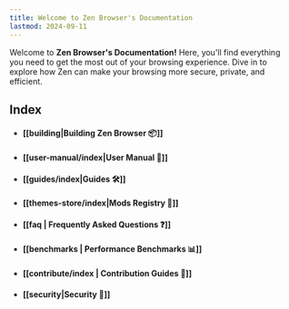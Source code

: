 ```yaml
---
title: Welcome to Zen Browser's Documentation
lastmod: 2024-09-11
---
```


Welcome to **Zen Browser's Documentation!** Here, you'll find everything you need to get the most out of your browsing experience.  Dive in to explore how Zen can make your browsing more secure, private, and efficient.

## Index
* #### [[building|Building Zen Browser 📦]]
* #### [[user-manual/index|User Manual 📖]]
* #### [[guides/index|Guides 🛠️]]
* #### [[themes-store/index|Mods Registry 🎨]]
* #### [[faq | Frequently Asked Questions ❓]]
* #### [[benchmarks | Performance Benchmarks 📊]]
* #### [[contribute/index | Contribution Guides 🌟]]
* #### [[security|Security 🔐]]
